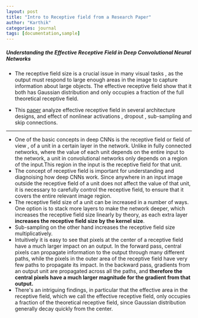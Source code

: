 ```yaml
---
layout: post
title: "Intro to Receptive field from a Research Paper"
author: "Karthik"
categories: journal
tags: [documentation,sample]
---
```

 

<!-- # Intro to Receptive field from a Research Paper -->



##### Understanding the Effective Receptive Field in Deep Convolutional Neural Networks



- The receptive field size is a crucial issue in many visual tasks , as the output must respond to large enough areas in the image to capture information about large objects. The effective receptive field show that it both has Gaussian distribution and only occupies a fraction of the full theoretical receptive field.

- This [paper](http://www.cs.toronto.edu/~wenjie/papers/nips16/top.pdf) analyze effective receptive field in several architecture designs, and effect of nonlinear activations , dropout , sub-sampling and skip connections.

---

- One of the basic concepts in deep CNNs is the receptive field or field of view , of a unit in a certain layer in the network. Unlike in fully connected networks, where the value of each unit depends on the entire input to the network, a unit in convolutional networks only depends on a region of the input.This region in the input is the receptive field for that unit.
- The concept of receptive field is important for understanding and diagnoising how deep CNNs work. Since anywhere in an input image outside the receptive field of a unit does not affect the value of that unit, it is necessary to carefully control the receptive field, to ensure that it covers the entire relevant image region.
- The receptive field size of a unit can be increased in a number of ways. One option is to stack more layers to make the network deeper, which increases the receptive field size linearly by theory, as each extra layer **increases the receptive field size by the kernel size**.
- Sub-sampling on the other hand increases the receptive field size multiplicatively.
- Intuitively it is easy to see that pixels at the center of a receptive field have a much larger impact on an output. In the forward pass, central pixels can propagate information to the output through many different paths, while the pixels in the outer area of the receptive field have very few paths to propagate its impact. In the backward pass, gradients from an output unit are propagated across all the paths, and **therefore the central pixels have a much larger magnitude for the gradient from that output.**
- There's an intriguing findings, in particular that the effective area in the receptive field, which we call the effective receptive field, only occupies a fraction of the theoretical receptive field, since Gaussian distribution generally decay quickly from the center.



